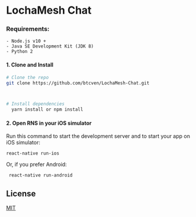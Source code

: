 # LochaMesh Chat

### Requirements:

    - Node.js v10 +
    - Java SE Development Kit (JDK 8)
    - Python 2
    

#### 1. Clone and Install

```bash
# Clone the repo
git clone https://github.com/btcven/LochaMesh-Chat.git



# Install dependencies
  yarn install or npm install
```

#### 2. Open RNS in your iOS simulator

Run this command to start the development server and to start your app on iOS simulator:

```
react-native run-ios

```
Or, if you prefer Android:
```
 react-native run-android
```

## License

[MIT](https://github.com/btcven/LochaMesh-Chat/blob/master/LICENSE)
